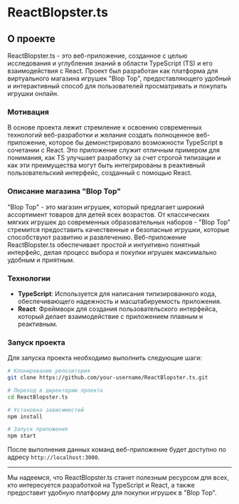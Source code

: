 # ReactBlopster.ts

## О проекте

ReactBlopster.ts - это веб-приложение, созданное с целью исследования и углубления знаний в области TypeScript (TS) и его взаимодействия с React. Проект был разработан как платформа для виртуального магазина игрушек "Blop Top", предоставляющего удобный и интерактивный способ для пользователей просматривать и покупать игрушки онлайн.

### Мотивация

В основе проекта лежит стремление к освоению современных технологий веб-разработки и желание создать полноценное веб-приложение, которое бы демонстрировало возможности TypeScript в сочетании с React. Это приложение служит отличным примером для понимания, как TS улучшает разработку за счет строгой типизации и как эти преимущества могут быть интегрированы в реактивный пользовательский интерфейс, созданный с помощью React.

### Описание магазина "Blop Top"

"Blop Top" - это магазин игрушек, который предлагает широкий ассортимент товаров для детей всех возрастов. От классических мягких игрушек до современных образовательных наборов - "Blop Top" стремится предоставить качественные и безопасные игрушки, которые способствуют развитию и развлечению. Веб-приложение ReactBlopster.ts обеспечивает простой и интуитивно понятный интерфейс, делая процесс выбора и покупки игрушек максимально удобным и приятным.

### Технологии

- **TypeScript**: Используется для написания типизированного кода, обеспечивающего надежность и масштабируемость приложения.
- **React**: Фреймворк для создания пользовательского интерфейса, который делает взаимодействие с приложением плавным и реактивным.

### Запуск проекта

Для запуска проекта необходимо выполнить следующие шаги:

```bash
# Клонирование репозитория
git clone https://github.com/your-username/ReactBlopster.ts.git

# Переход в директорию проекта
cd ReactBlopster.ts

# Установка зависимостей
npm install

# Запуск приложения
npm start
```

После выполнения данных команд веб-приложение будет доступно по адресу `http://localhost:3000`.

---

Мы надеемся, что ReactBlopster.ts станет полезным ресурсом для всех, кто интересуется разработкой на TypeScript и React, а также предоставит удобную платформу для покупки игрушек в "Blop Top".
